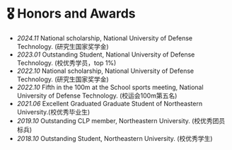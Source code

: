 # 🎖 Honors and Awards
- *2024.11* National scholarship, National University of Defense Technology. (研究生国家奖学金)
- *2023.01* Outstanding Student, National University of Defense Technology. (校优秀学员，top 1%)
- *2022.10* National scholarship, National University of Defense Technology. (研究生国家奖学金)
- *2022.10* Fifth in the 100m at the School sports meeting, National University of Defense Technology. (校运会100m第五名)
- *2021.06* Excellent Graduated Graduate Student of Northeastern University.(校优秀毕业生)
- *2019.10* Outstanding CLP member, Northeastern University. (校优秀团员标兵)
- *2018.10* Outstanding Student, Northeastern University. (校优秀学生)
  
